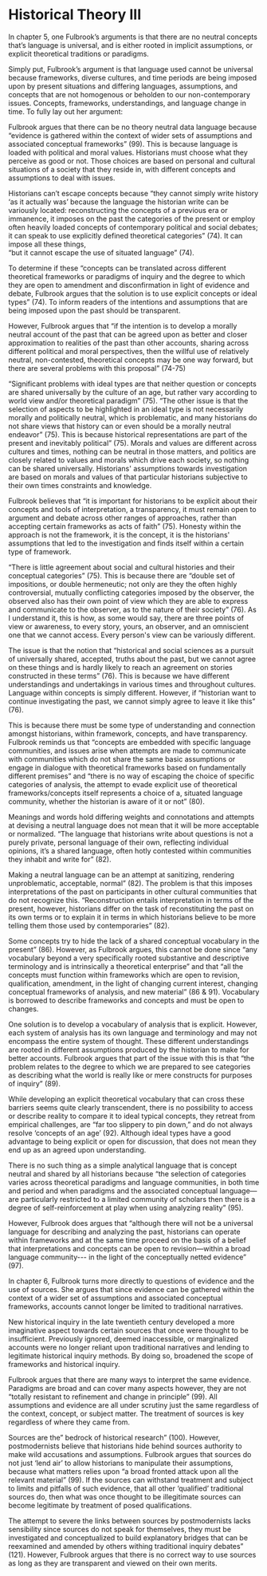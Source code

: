 # Historical Theory III
In chapter 5, one Fulbrook’s arguments is that there are no neutral concepts that’s language is universal, and is either rooted in implicit assumptions, or explicit theoretical traditions or paradigms.  

Simply put, Fulbrook’s argument is that language used cannot be universal because frameworks, diverse cultures, and time periods are being imposed upon by present situations and differing languages, assumptions, and concepts that are not homogenous or beholden to our non-contemporary issues. Concepts, frameworks, understandings, and language change in time. To fully lay out her argument:  

Fulbrook argues that there can be no theory neutral data language because “evidence is gathered within the context of wider sets of assumptions and associated conceptual frameworks” (99). This is because language is loaded with political and moral values. Historians must choose what they perceive as good or not. Those choices are based on personal and cultural situations of a society that they reside in, with different concepts and assumptions to deal with issues.  

Historians can’t escape concepts because “they cannot simply write history ‘as it actually was’ because the language the historian write can be variously located: reconstructing the concepts of a previous era or immanence, it imposes on the past the categories of the present or employ often heavily loaded concepts of contemporary political and social debates; it can speak to use explicitly defined theoretical categories” (74). It can impose all these things,  
“but it cannot escape the use of situated language” (74). 

To determine if these “concepts can be translated across different theoretical frameworks or paradigms of inquiry and the degree to which they are open to amendment and disconfirmation in light of evidence and debate, Fulbrook argues that the solution is to use explicit concepts or ideal types” (74). To inform readers of the intentions and assumptions that are being imposed upon the past should be transparent. 

However, Fulbrook argues that “if the intention is to develop a morally neutral account of the past that can be agreed upon as better and closer approximation to realities of the past than other accounts, sharing across different political and moral perspectives, then the willful use of relatively neutral, non-contested, theoretical concepts may be one way forward, but there are several problems with this proposal” (74-75) 

“Significant problems with ideal types are that neither question or concepts are shared universally by the culture of an age, but rather vary according to world view and/or theoretical paradigm” (75). “The other issue is that the selection of aspects to be highlighted in an ideal type is not necessarily morally and politically neutral, which is problematic, and many historians do not share views that history can or even should be a morally neutral endeavor” (75). This is because historical representations are part of the present and inevitably political” (75). Morals and values are different across cultures and times, nothing can be neutral in those matters, and politics are closely related to values and morals which drive each society, so nothing can be shared universally. Historians' assumptions towards investigation are based on morals and values of that particular historians subjective to their own times constraints and knowledge. 

Fulbrook believes that “it is important for historians to be explicit about their concepts and tools of interpretation, a transparency, it must remain open to argument and debate across other ranges of approaches, rather than accepting certain frameworks as acts of faith” (75). Honesty within the approach is not the framework, it is the concept, it is the historians' assumptions that led to the investigation and finds itself within a certain type of framework. 

“There is little agreement about social and cultural histories and their conceptual categories” (75). This is because there are “double set of impositions, or double hermeneutic; not only are they the often highly controversial, mutually conflicting categories imposed by the observer, the observed also has their own point of view which they are able to express and communicate to the observer, as to the nature of their society” (76). As I understand it, this is how, as some would say, there are three points of view or awareness, to every story, yours, an observer, and an omniscient one that we cannot access. Every person's view can be variously different. 

The issue is that the notion that “historical and social sciences as a pursuit of universally shared, accepted, truths about the past, but we cannot agree on these things and is hardly likely to reach an agreement on stories constructed in these terms” (76). This is because we have different understandings and undertakings in various times and throughout cultures. Language within concepts is simply different. However, if “historian want to continue investigating the past, we cannot simply agree to leave it like this” (76).  

This is because there must be some type of understanding and connection amongst historians, within framework, concepts, and have transparency. Fulbrook reminds us that “concepts are embedded with specific language communities, and issues arise when attempts are made to communicate with communities which do not share the same basic assumptions or engage in dialogue with theoretical frameworks based on fundamentally different premises” and “there is no way of escaping the choice of specific categories of analysis, the attempt to evade explicit use of theoretical frameworks/concepts itself represents a choice of a, situated language community, whether the historian is aware of it or not” (80).  

Meanings and words hold differing weights and connotations and attempts at devising a neutral language does not mean that it will be more acceptable or normalized. “The language that historians write about questions is not a purely private, personal language of their own, reflecting individual opinions, it’s a shared language, often hotly contested within communities they inhabit and write for” (82). 

Making a neutral language can be an attempt at sanitizing, rendering unproblematic, acceptable, normal” (82). The problem is that this imposes interpretations of the past on participants in other cultural communities that do not recognize this. “Reconstruction entails interpretation in terms of the present, however, historians differ on the task of reconstituting the past on its own terms or to explain it in terms in which historians believe to be more telling them those used by contemporaries” (82). 

Some concepts try to hide the lack of a shared conceptual vocabulary in the present” (86). However, as Fulbrook argues, this cannot be done since “any vocabulary beyond a very specifically rooted substantive and descriptive terminology and is intrinsically a theoretical enterprise” and that “all the concepts must function within frameworks which are open to revision, qualification, amendment, in the light of changing current interest, changing conceptual frameworks of analysis, and new material” (86 & 91). Vocabulary is borrowed to describe frameworks and concepts and must be open to changes. 

One solution is to develop a vocabulary of analysis that is explicit. However, each system of analysis has its own language and terminology and may not encompass the entire system of thought. These different understandings are rooted in different assumptions produced by the historian to make for better accounts. Fulbrook argues that part of the issue with this is that “the problem relates to the degree to which we are prepared to see categories as describing what the world is really like or mere constructs for purposes of inquiry” (89). 

While developing an explicit theoretical vocabulary that can cross these barriers seems quite clearly transcendent, there is no possibility to access or describe reality to compare it to ideal typical concepts, they retreat from empirical challenges, are “far too slippery to pin down,” and do not always resolve ‘concepts of an age’ (92). Although ideal types have a good advantage to being explicit or open for discussion, that does not mean they end up as an agreed upon understanding. 

There is no such thing as a simple analytical language that is concept neutral and shared by all historians because “the selection of categories varies across theoretical paradigms and language communities, in both time and period and when paradigms and the associated conceptual language—are particularly restricted to a limited community of scholars then there is a degree of self-reinforcement at play when using analyzing reality” (95). 

However, Fulbrook does argues that “although there will not be a universal language for describing and analyzing the past, historians can operate within frameworks and at the same time proceed on the basis of a belief that interpretations and concepts can be open to revision—within a broad language community--- in the light of the conceptually netted evidence” (97).  

 

In chapter 6, Fulbrook turns more directly to questions of evidence and the use of sources. She argues that since evidence can be gathered within the context of a wider set of assumptions and associated conceptual frameworks, accounts cannot longer be limited to traditional narratives.  

New historical inquiry in the late twentieth century developed a more imaginative aspect towards certain sources that once were thought to be insufficient. Previously ignored, deemed inaccessible, or marginalized accounts were no longer reliant upon traditional narratives and lending to legitimate historical inquiry methods. By doing so, broadened the scope of frameworks and historical inquiry. 

Fulbrook argues that there are many ways to interpret the same evidence. Paradigms are broad and can cover many aspects however, they are not “totally resistant to refinement and change in principle” (99). All assumptions and evidence are all under scrutiny just the same regardless of the context, concept, or subject matter. The treatment of sources is key regardless of where they came from.  

Sources are the” bedrock of historical research” (100). However, postmodernists believe that historians hide behind sources authority to make wild accusations and assumptions. Fulbrook argues that sources do not just ‘lend air’ to allow historians to manipulate their assumptions, because what matters relies upon “a broad fronted attack upon all the relevant material” (99). If the sources can withstand treatment and subject to limits and pitfalls of such evidence, that all other ‘qualified’ traditional sources do, then what was once thought to be illegitimate sources can become legitimate by treatment of posed qualifications.  

The attempt to severe the links between sources by postmodernists lacks sensibility since sources do not speak for themselves, they must be investigated and conceptualized to build explanatory bridges that can be reexamined and amended by others withing traditional inquiry debates” (121). However, Fulbrook argues that there is no correct way to use sources as long as they are transparent and viewed on their own merits.  